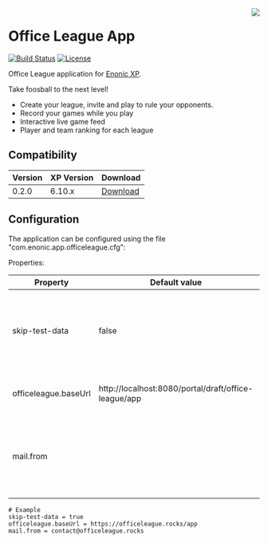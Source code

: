 <img align="right" src="https://raw.githubusercontent.com/enonic/app-office-league/master/misc/logo.jpg">

# Office League App

[![Build Status](https://travis-ci.org/enonic/app-office-league.svg?branch=master)](https://travis-ci.org/enonic/app-office-league)
[![License](https://img.shields.io/github/license/enonic/lib-sql.svg)](http://www.apache.org/licenses/LICENSE-2.0.html)

Office League application for [Enonic XP](https://enonic.com/developer-tour).

Take foosball to the next level!

- Create your league, invite and play to rule your opponents.
- Record your games while you play
- Interactive live game feed
- Player and team ranking for each league


## Compatibility

| Version | XP Version  | Download                       |
|---------|-------------|----------------------------------|
| 0.2.0   | 6.10.x      | [Download](http://repo.enonic.com/public/com/enonic/app/officeleague/0.2.0/officeleague-0.2.0.jar) |

## Configuration

The application can be configured using the file "com.enonic.app.officeleague.cfg":

Properties:

| Property             | Default value                                        | Description                                                               |
|----------------------|------------------------------------------------------|---------------------------------------------------------------------------|
| skip-test-data       | false                                                | Skip the import of test players, teams and league on application start-up |
| officeleague.baseUrl | http://localhost:8080/portal/draft/office-league/app | Application URL used by mail generation                                   |
| mail.from            |                                                      | Skip the import of test players, teams and league on application start-up |
  
```properties
# Example
skip-test-data = true
officeleague.baseUrl = https://officeleague.rocks/app
mail.from = contact@officeleague.rocks
```

